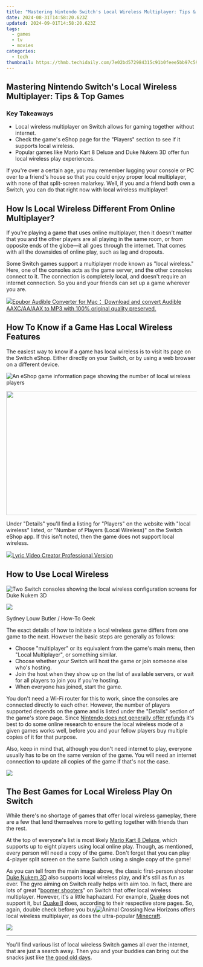 ```yaml
---
title: "Mastering Nintendo Switch's Local Wireless Multiplayer: Tips & Top Games"
date: 2024-08-31T14:58:20.623Z
updated: 2024-09-01T14:58:20.623Z
tags:
  - games
  - tv
  - movies
categories:
  - tech
thumbnail: https://thmb.techidaily.com/7e02bd572984315c91b0feee5bb97c59ecfef3acd51a935224f88b492a26dbad.jpg
---
```


## Mastering Nintendo Switch's Local Wireless Multiplayer: Tips & Top Games

### Key Takeaways

* Local wireless multiplayer on Switch allows for gaming together without internet.
* Check the game's eShop page for the "Players" section to see if it supports local wireless.
* Popular games like Mario Kart 8 Deluxe and Duke Nukem 3D offer fun local wireless play experiences.

 If you're over a certain age, you may remember lugging your console or PC over to a friend's house so that you could enjoy proper local multiplayer, with none of that split-screen malarkey. Well, if you and a friend both own a Switch, you can do that right now with local wireless multiplayer!

##  How Is Local Wireless Different From Online Multiplayer?

 If you're playing a game that uses online multiplayer, then it doesn't matter that you and the other players are all playing in the same room, or from opposite ends of the globe—it all goes through the internet. That comes with all the downsides of online play, such as lag and dropouts.

 Some Switch games support a multiplayer mode known as "local wireless." Here, one of the consoles acts as the game server, and the other consoles connect to it. The connection is completely local, and doesn't require an internet connection. So you and your friends can set up a game wherever you are.

<!-- affiliate ads begin -->
<a href="https://secure.2checkout.com/order/checkout.php?PRODS=4713565&QTY=1&AFFILIATE=108875&CART=1"><img src="https://www.epubor.com/images/uppic/audible-converter-interface.png" border="0">Epubor Audible Converter for Mac： Download and convert Audible AAXC/AA/AAX to MP3 with 100% original quality preserved.</a>
<!-- affiliate ads end -->
##  How To Know if a Game Has Local Wireless Features

 The easiest way to know if a game has local wireless is to visit its page on the Switch eShop. Either directly on your Switch, or by using a web browser on a different device.

![An eShop game information page showing the number of local wireless players](https://static1.howtogeekimages.com/wordpress/wp-content/uploads/2024/04/screenshot-2024-04-28-at-14-10-40.png) 

<!-- affiliate ads begin -->
<a href="https://ursime.pxf.io/c/5597632/2092236/16384" target="_top" id="2092236"><img src="//a.impactradius-go.com/display-ad/16384-2092236" border="0" alt="" width="1920" height="329"/></a><img height="0" width="0" src="https://imp.pxf.io/i/5597632/2092236/16384" style="position:absolute;visibility:hidden;" border="0" />
<!-- affiliate ads end -->
 Under "Details" you'll find a listing for "Players" on the website with "local wireless" listed, or "Number of Players (Local Wireless)" on the Switch eShop app. If this isn't noted, then the game does not support local wireless.

<!-- affiliate ads begin -->
<a href="https://secure.2checkout.com/order/checkout.php?PRODS=11224199&QTY=1&AFFILIATE=108875&CART=1"><img src="https://secure.avangate.com/images/merchant/e09fdffe648a30658a9657bbed7b2388/products/copy_boxshot_lyricvideo.png" border="0">Lyric Video Creator Professional Version</a>
<!-- affiliate ads end -->
##  How to Use Local Wireless

![Two Switch consoles showing the local wireless configuration screens for Duke Nukem 3D](https://static1.howtogeekimages.com/wordpress/wp-content/uploads/2024/04/2-3.jpg) 

<!-- affiliate ads begin -->
<a href="https://shop.systoolsgroup.com/affiliate.php?ACCOUNT=SYSTOOBY&AFFILIATE=108875&PATH=https%3A%2F%2Fwww.systoolsgroup.com%3FAFFILIATE%3D108875%26RESOURCE%3D%2BSysTools%2BPDF%2BUnlocker"><img src="https://www.systoolsgroup.com/box/pdf-unlocker.png" border="0"></a>
<!-- affiliate ads end -->
Sydney Louw Butler / How-To Geek

 The exact details of how to initiate a local wireless game differs from one game to the next. However the basic steps are generally as follows:

* Choose "multiplayer" or its equivalent from the game's main menu, then "Local Multiplayer", or something similar.
* Choose whether your Switch will host the game or join someone else who's hosting.
* Join the host when they show up on the list of available servers, or wait for all players to join you if you're hosting.
* When everyone has joined, start the game.

 You don't need a Wi-Fi router for this to work, since the consoles are connected directly to each other. However, the number of players supported depends on the game and is listed under the "Details" section of the game's store page. Since [Nintendo does not generally offer refunds](https://audio-editing.techidaily.com/updated-how-to-use-audio-ducking-in-adobe-premiere-pro-on-mac/) it's best to do some online research to ensure the local wireless mode of a given games works well, before you and your fellow players buy multiple copies of it for that purpose.

 Also, keep in mind that, although you don't need internet to play, everyone usually has to be on the same version of the game. You will need an internet connection to update all copies of the game if that's not the case.

<!-- affiliate ads begin -->
<a href="https://secure.2checkout.com/order/checkout.php?PRODS=4620778&QTY=1&AFFILIATE=108875&CART=1"><img src="https://secure.avangate.com/images/merchant/07dd4d5a72f5740ef0f035f201951476/300__250banner.jpg" border="0"></a>
<!-- affiliate ads end -->
##  The Best Games for Local Wireless Play On Switch

 While there's no shortage of games that offer local wireless gameplay, there are a few that lend themselves more to getting together with friends than the rest.

 At the top of everyone's list is most likely [Mario Kart 8 Deluxe](https://www.amazon.com/Mario-Deluxe-Nintendo-Switch-Sealed-Region/dp/B071XNBL33/?tag=hotoge-20&ascsubtag=UUhtgUeUpU2002892&asc%5Frefurl=https%3A%2F%2Fwww.howtogeek.com%2Fi-love-the-switchs-local-wireless-multiplayer-heres-how-to-use-it-and-what-to-play%2F&asc%5Fcampaign=Evergreen), which supports up to eight players using local online play. Though, as mentioned, every person will need a copy of the game. Don't forget that you can play 4-player split screen on the same Switch using a single copy of the game!

 As you can tell from the main image above, the classic first-person shooter [Duke Nukem 3D](https://www.nintendo.com/us/store/products/duke-nukem-3d-20th-anniversary-world-tour-switch/) also supports local wireless play, and it's still as fun as ever. The gyro aiming on Switch really helps with aim too. In fact, there are lots of great "[boomer shooters](https://android-frp.techidaily.com/the-complete-guide-to-huawei-nova-y71-frp-bypass-everything-you-need-to-know-by-drfone-android/)" on Switch that offer local wireless multiplayer. However, it's a little haphazard. For example, [Quake](https://www.nintendo.com/us/store/products/quake-switch/) does not support it, but [Quake II](https://www.nintendo.com/us/store/products/quake-ii-switch/) does, according to their respective store pages. So, again, double check before you buy![Animal Crossing New Horizons](https://www.nintendo.com/us/store/products/animal-crossing-new-horizons-switch/) offers local wireless multiplayer, as does the ultra-popular [Minecraft](https://www.nintendo.com/us/store/products/minecraft-switch/).

<!-- affiliate ads begin -->
<a href="https://secure.2checkout.com/order/checkout.php?PRODS=4728277&QTY=1&AFFILIATE=108875&CART=1"><img src="https://secure.avangate.com/images/merchant/f7f07e7dab09533bc71247a5b29a7373/products/1_iDeviceMessageBox.png" border="0"></a>
<!-- affiliate ads end -->
---

 You'll find various list of local wireless Switch games all over the internet, that are just a search away. Then you and your buddies can bring out the snacks just like [the good old days](https://win11-tips.techidaily.com/how-to-resolve-windows-upgrade-failures-and-errors/).

<ins class="adsbygoogle"
     style="display:block"
     data-ad-format="autorelaxed"
     data-ad-client="ca-pub-7571918770474297"
     data-ad-slot="1223367746"></ins>



<ins class="adsbygoogle"
     style="display:block"
     data-ad-client="ca-pub-7571918770474297"
     data-ad-slot="8358498916"
     data-ad-format="auto"
     data-full-width-responsive="true"></ins>


